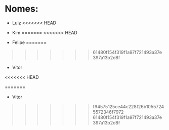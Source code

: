 # Nomes:

 - Luiz
<<<<<<< HEAD







 - Kim
=======
<<<<<<< HEAD

 - Felipe
=======
>>>>>>> 61480f154f319f1a97f721493a37e397a13b2d8f
 - Vitor
 
 
 
 
 
 
 
 
 
 
 
 
 
 
<<<<<<< HEAD

=======
 
 - Vitor
>>>>>>> f94575125ce44c228f26b10557245572346f7972
>>>>>>> 61480f154f319f1a97f721493a37e397a13b2d8f
